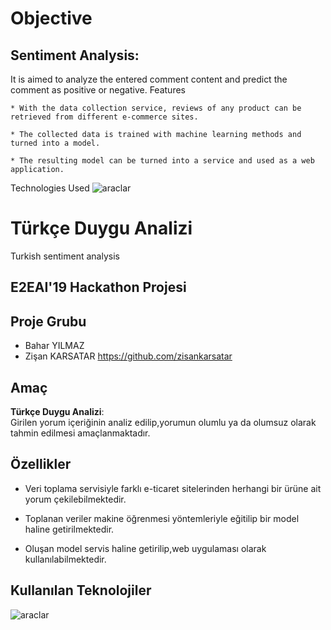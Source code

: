 # Objective

## Sentiment Analysis:
It is aimed to analyze the entered comment content and predict the comment as positive or negative.
Features

    * With the data collection service, reviews of any product can be retrieved from different e-commerce sites.

    * The collected data is trained with machine learning methods and turned into a model.

    * The resulting model can be turned into a service and used as a web application.

Technologies Used
![araclar](https://user-images.githubusercontent.com/48556212/71591376-23b0a500-2b3d-11ea-8d3d-1e50473cad43.png) 

# Türkçe Duygu Analizi
Turkish sentiment analysis

## E2EAI'19 Hackathon Projesi 

## Proje Grubu

* Bahar YILMAZ 
* Zişan KARSATAR https://github.com/zisankarsatar

## Amaç

<b>Türkçe Duygu Analizi</b>:<br>
Girilen yorum içeriğinin analiz edilip,yorumun olumlu ya da olumsuz olarak tahmin edilmesi amaçlanmaktadır.

## Özellikler

* Veri toplama servisiyle farklı e-ticaret sitelerinden herhangi bir ürüne ait yorum çekilebilmektedir.

* Toplanan veriler makine öğrenmesi yöntemleriyle eğitilip bir model haline getirilmektedir. 

* Oluşan model servis haline getirilip,web uygulaması olarak kullanılabilmektedir.



## Kullanılan Teknolojiler
![araclar](https://user-images.githubusercontent.com/48556212/71591376-23b0a500-2b3d-11ea-8d3d-1e50473cad43.png)


